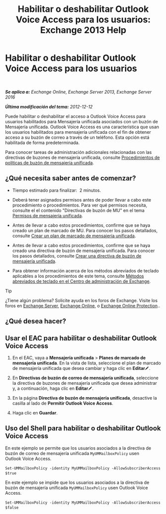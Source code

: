 ﻿---
title: 'Habilitar o deshabilitar Outlook Voice Access para los usuarios: Exchange 2013 Help'
TOCTitle: Habilitar o deshabilitar Outlook Voice Access para los usuarios
ms:assetid: c0c244a0-ad2f-4adf-bc1f-1d55fd7ea2d5
ms:mtpsurl: https://technet.microsoft.com/es-es/library/Dd351106(v=EXCHG.150)
ms:contentKeyID: 52061878
ms.date: 05/22/2018
mtps_version: v=EXCHG.150
ms.translationtype: MT
---

# Habilitar o deshabilitar Outlook Voice Access para los usuarios

 

_**Se aplica a:** Exchange Online, Exchange Server 2013, Exchange Server 2016_

_**Última modificación del tema:** 2012-12-12_

Puede habilitar o deshabilitar el acceso a Outlook Voice Access para usuarios habilitados para Mensajería unificada asociados con un buzón de Mensajería unificada. Outlook Voice Access es una característica que usan los usuarios habilitados para mensajería unificada con el fin de obtener acceso a su buzón de correo a través de un teléfono. Esta opción está habilitada de forma predeterminada.

Para conocer tareas de administración adicionales relacionadas con las directivas de buzones de mensajería unificada, consulte [Procedimientos de políticas de buzón de mensajería unificada](um-mailbox-policy-procedures-exchange-2013-help.md).

## ¿Qué necesita saber antes de comenzar?

  - Tiempo estimado para finalizar:  2 minutos.

  - Deberá tener asignados permisos antes de poder llevar a cabo este procedimiento o procedimientos. Para ver qué permisos necesita, consulte el el contenido "Directivas de buzón de MU" en el tema [Permisos de mensajería unificada](unified-messaging-permissions-exchange-2013-help.md).

  - Antes de llevar a cabo estos procedimientos, confirme que se haya creado un plan de marcado de MU. Para conocer los pasos detallados, consulte [Crear un plan de marcado de mensajería unificada](create-a-um-dial-plan-exchange-2013-help.md).

  - Antes de llevar a cabo estos procedimientos, confirme que se haya creado una directiva de buzón de mensajería unificada. Para conocer los pasos detallados, consulte [Crear una directiva de buzón de mensajería unificada](create-a-um-mailbox-policy-exchange-2013-help.md).

  - Para obtener información acerca de los métodos abreviados de teclado aplicables a los procedimientos de este tema, consulte [Métodos abreviados de teclado en el Centro de administración de Exchange](keyboard-shortcuts-in-the-exchange-admin-center-exchange-online-protection-help.md).


> [!TIP]
> ¿Tiene algún problema? Solicite ayuda en los foros de Exchange. Visite los foros en <A href="https://go.microsoft.com/fwlink/p/?linkid=60612">Exchange Server</A>, <A href="https://go.microsoft.com/fwlink/p/?linkid=267542">Exchange Online</A>, o <A href="https://go.microsoft.com/fwlink/p/?linkid=285351">Exchange Online Protection</A>..



## ¿Qué desea hacer?

## Usar el EAC para habilitar o deshabilitar Outlook Voice Access

1.  En el EAC, vaya a **Mensajería unificada** \> **Planes de marcado de mensajería unificada**. En la vista de lista, seleccione el plan de marcado de mensajería unificada que desea cambiar y haga clic en **Editar**![Icono Editar](images/Bb124582.6f53ccb2-1f13-4c02-bea0-30690e6ea71d(EXCHG.150).gif "Icono Editar").

2.  En **Directivas de buzón de correo de mensajería unificada**, seleccione la directiva de buzones de mensajería unificada que desea administrar y, a continuación, haga clic en **Editar**![Icono Editar](images/Bb124582.6f53ccb2-1f13-4c02-bea0-30690e6ea71d(EXCHG.150).gif "Icono Editar").

3.  En la página **Directiva de buzón de mensajería unificada**, desactive la casilla al lado de **Permitir Outlook Voice Access**.

4.  Haga clic en **Guardar**.

## Uso del Shell para habilitar o deshabilitar Outlook Voice Access

En este ejemplo se permite que los usuarios asociados a la directiva de buzón de correo de mensajería unificada `MyUMMailboxPolicy` usen Outlook Voice Access.

    Set-UMMailboxPolicy -identity MyUMMailboxPolicy -AllowSubscriberAccess $true

En este ejemplo se impide que los usuarios asociados a la directiva de buzón de mensajería unificada `MyUMMailboxPolicy` usen Outlook Voice Access.

    Set-UMMailboxPolicy -identity MyUMMailboxPolicy -AllowSubscriberAccess $false


